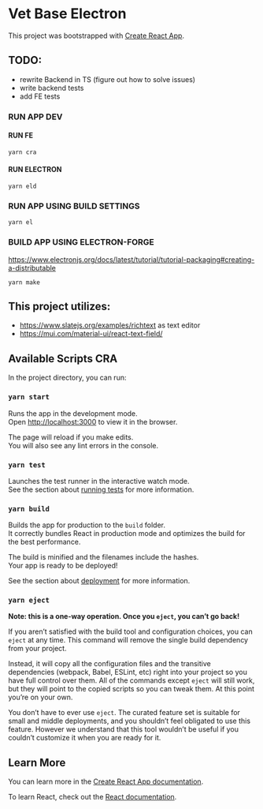 # Vet Base Electron

This project was bootstrapped with [Create React App](https://github.com/facebook/create-react-app).

## TODO:

* rewrite Backend in TS (figure out how to solve issues)
* write backend tests
* add FE tests

### RUN APP DEV

#### RUN FE
```
yarn cra
```

#### RUN ELECTRON
```
yarn eld
```

### RUN APP USING BUILD SETTINGS
```
yarn el
```

### BUILD APP USING ELECTRON-FORGE
https://www.electronjs.org/docs/latest/tutorial/tutorial-packaging#creating-a-distributable
```
yarn make
```

## This project utilizes:
* https://www.slatejs.org/examples/richtext as text editor
* https://mui.com/material-ui/react-text-field/

## Available Scripts CRA

In the project directory, you can run:

### `yarn start`

Runs the app in the development mode.\
Open [http://localhost:3000](http://localhost:3000) to view it in the browser.

The page will reload if you make edits.\
You will also see any lint errors in the console.

### `yarn test`

Launches the test runner in the interactive watch mode.\
See the section about [running tests](https://facebook.github.io/create-react-app/docs/running-tests) for more information.

### `yarn build`

Builds the app for production to the `build` folder.\
It correctly bundles React in production mode and optimizes the build for the best performance.

The build is minified and the filenames include the hashes.\
Your app is ready to be deployed!

See the section about [deployment](https://facebook.github.io/create-react-app/docs/deployment) for more information.

### `yarn eject`

**Note: this is a one-way operation. Once you `eject`, you can’t go back!**

If you aren’t satisfied with the build tool and configuration choices, you can `eject` at any time. This command will remove the single build dependency from your project.

Instead, it will copy all the configuration files and the transitive dependencies (webpack, Babel, ESLint, etc) right into your project so you have full control over them. All of the commands except `eject` will still work, but they will point to the copied scripts so you can tweak them. At this point you’re on your own.

You don’t have to ever use `eject`. The curated feature set is suitable for small and middle deployments, and you shouldn’t feel obligated to use this feature. However we understand that this tool wouldn’t be useful if you couldn’t customize it when you are ready for it.

## Learn More

You can learn more in the [Create React App documentation](https://facebook.github.io/create-react-app/docs/getting-started).

To learn React, check out the [React documentation](https://reactjs.org/).

